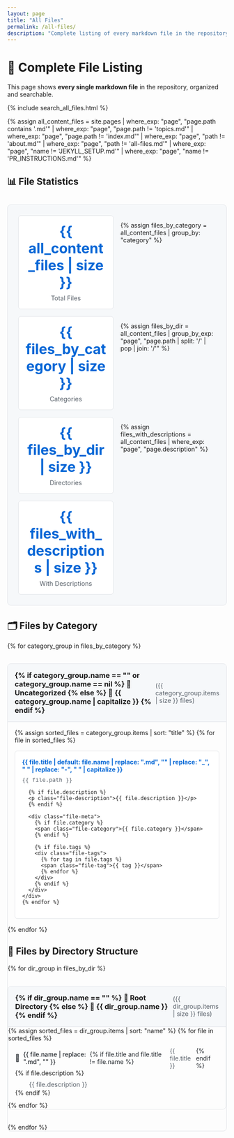 ```yaml
---
layout: page
title: "All Files"
permalink: /all-files/
description: "Complete listing of every markdown file in the repository"
---
```


# 📁 Complete File Listing

This page shows **every single markdown file** in the repository, organized and searchable.

{% include search_all_files.html %}

{% assign all_content_files = site.pages | where_exp: "page", "page.path contains '.md'" | where_exp: "page", "page.path != 'topics.md'" | where_exp: "page", "page.path != 'index.md'" | where_exp: "page", "path != 'about.md'" | where_exp: "page", "path != 'all-files.md'" | where_exp: "page", "name != 'JEKYLL_SETUP.md'" | where_exp: "page", "name != 'PR_INSTRUCTIONS.md'" %}

## 📊 File Statistics

<div class="file-overview">
  <div class="overview-stat">
    <span class="stat-number">{{ all_content_files | size }}</span>
    <span class="stat-label">Total Files</span>
  </div>
  
  {% assign files_by_category = all_content_files | group_by: "category" %}
  <div class="overview-stat">
    <span class="stat-number">{{ files_by_category | size }}</span>
    <span class="stat-label">Categories</span>
  </div>
  
  {% assign files_by_dir = all_content_files | group_by_exp: "page", "page.path | split: '/' | pop | join: '/'" %}
  <div class="overview-stat">
    <span class="stat-number">{{ files_by_dir | size }}</span>
    <span class="stat-label">Directories</span>
  </div>
  
  {% assign files_with_descriptions = all_content_files | where_exp: "page", "page.description" %}
  <div class="overview-stat">
    <span class="stat-number">{{ files_with_descriptions | size }}</span>
    <span class="stat-label">With Descriptions</span>
  </div>
</div>

## 🗂️ Files by Category

{% for category_group in files_by_category %}
<div class="category-section">
  <h3 class="category-title">
    {% if category_group.name == "" or category_group.name == nil %}
      📄 Uncategorized
    {% else %}
      📁 {{ category_group.name | capitalize }}
    {% endif %}
    <span class="file-count">({{ category_group.items | size }} files)</span>
  </h3>
  
  <div class="files-grid">
    {% assign sorted_files = category_group.items | sort: "title" %}
    {% for file in sorted_files %}
    <div class="file-card">
      <div class="file-header">
        <h4><a href="{{ file.url | relative_url }}">{{ file.title | default: file.name | replace: ".md", "" | replace: "_", " " | replace: "-", " " | capitalize }}</a></h4>
        <span class="file-path">{{ file.path }}</span>
      </div>
      
      {% if file.description %}
      <p class="file-description">{{ file.description }}</p>
      {% endif %}
      
      <div class="file-meta">
        {% if file.category %}
        <span class="file-category">{{ file.category }}</span>
        {% endif %}
        
        {% if file.tags %}
        <div class="file-tags">
          {% for tag in file.tags %}
          <span class="file-tag">{{ tag }}</span>
          {% endfor %}
        </div>
        {% endif %}
      </div>
    </div>
    {% endfor %}
  </div>
</div>
{% endfor %}

## 📂 Files by Directory Structure

{% for dir_group in files_by_dir %}
<div class="directory-section">
  <h3 class="directory-title">
    {% if dir_group.name == "" %}
      📄 Root Directory
    {% else %}
      📁 {{ dir_group.name }}
    {% endif %}
    <span class="file-count">({{ dir_group.items | size }} files)</span>
  </h3>
  
  <ul class="directory-files">
    {% assign sorted_files = dir_group.items | sort: "name" %}
    {% for file in sorted_files %}
    <li class="directory-file">
      <a href="{{ file.url | relative_url }}" class="file-link">
        <span class="file-icon">📝</span>
        <span class="file-name">{{ file.name | replace: ".md", "" }}</span>
        {% if file.title and file.title != file.name %}
        <span class="file-title">{{ file.title }}</span>
        {% endif %}
      </a>
      {% if file.description %}
      <p class="file-desc">{{ file.description }}</p>
      {% endif %}
    </li>
    {% endfor %}
  </ul>
</div>
{% endfor %}

<style>
.file-overview {
  display: grid;
  grid-template-columns: repeat(auto-fit, minmax(150px, 1fr));
  gap: 1rem;
  margin: 2rem 0;
  padding: 1.5rem;
  background: #f6f8fa;
  border-radius: 8px;
  border: 1px solid #e1e4e8;
}

.overview-stat {
  text-align: center;
  padding: 1rem;
  background: white;
  border-radius: 6px;
  border: 1px solid #e1e4e8;
}

.stat-number {
  display: block;
  font-size: 2rem;
  font-weight: bold;
  color: #0366d6;
}

.stat-label {
  display: block;
  font-size: 0.9rem;
  color: #586069;
  margin-top: 0.5rem;
}

.category-section, .directory-section {
  margin: 2rem 0;
  border: 1px solid #e1e4e8;
  border-radius: 8px;
  overflow: hidden;
}

.category-title, .directory-title {
  background: #f6f8fa;
  margin: 0;
  padding: 1rem;
  border-bottom: 1px solid #e1e4e8;
  display: flex;
  align-items: center;
  justify-content: space-between;
}

.file-count {
  font-size: 0.9rem;
  color: #586069;
  font-weight: normal;
}

.files-grid {
  display: grid;
  grid-template-columns: repeat(auto-fill, minmax(300px, 1fr));
  gap: 1rem;
  padding: 1rem;
}

.file-card {
  border: 1px solid #e1e4e8;
  border-radius: 6px;
  padding: 1rem;
  background: white;
  transition: box-shadow 0.2s;
}

.file-card:hover {
  box-shadow: 0 2px 8px rgba(0,0,0,0.1);
}

.file-header h4 {
  margin: 0 0 0.5rem 0;
}

.file-header h4 a {
  color: #0366d6;
  text-decoration: none;
}

.file-header h4 a:hover {
  text-decoration: underline;
}

.file-path {
  font-size: 0.8rem;
  color: #586069;
  font-family: monospace;
}

.file-description {
  color: #24292e;
  font-size: 0.9rem;
  line-height: 1.4;
  margin: 0.5rem 0;
}

.file-meta {
  display: flex;
  flex-wrap: wrap;
  gap: 0.5rem;
  margin-top: 0.5rem;
}

.file-category {
  background: #f1f8ff;
  color: #0366d6;
  padding: 0.2rem 0.5rem;
  border-radius: 3px;
  font-size: 0.8rem;
}

.file-tags {
  display: flex;
  flex-wrap: wrap;
  gap: 0.25rem;
}

.file-tag {
  background: #e1f5fe;
  color: #0277bd;
  padding: 0.1rem 0.4rem;
  border-radius: 2px;
  font-size: 0.7rem;
}

.directory-files {
  list-style: none;
  margin: 0;
  padding: 0;
}

.directory-file {
  border-bottom: 1px solid #f1f3f4;
  padding: 0.75rem 1rem;
}

.directory-file:last-child {
  border-bottom: none;
}

.file-link {
  text-decoration: none;
  color: #24292e;
  display: flex;
  align-items: center;
  gap: 0.5rem;
}

.file-link:hover {
  color: #0366d6;
}

.file-icon {
  font-size: 1rem;
}

.file-name {
  font-weight: 500;
}

.file-title {
  color: #586069;
  font-weight: normal;
}

.file-desc {
  margin: 0.5rem 0 0 2rem;
  color: #586069;
  font-size: 0.9rem;
  line-height: 1.4;
}

@media (max-width: 768px) {
  .files-grid {
    grid-template-columns: 1fr;
  }
  
  .file-overview {
    grid-template-columns: repeat(2, 1fr);
  }
  
  .file-link {
    flex-direction: column;
    align-items: flex-start;
  }
  
  .file-desc {
    margin-left: 0;
  }
}
</style>
